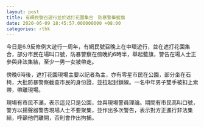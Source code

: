 ```yaml
---
layout: post
title: 有網民號召遊行並於遮打花園集合　防暴警舉藍旗
date: 2020-06-09 18:45:57.000000000 +08:00
categories: rthk
---
```


今日是6.9反修例大遊行一周年，有網民號召晚上在中環遊行，並在遮打花園集合，部分市民在場叫口號，防暴警察在傍晚約6時半，舉起藍旗，警告在場人士正參與非法集結，至少一男一女被帶走。

傍晚6時後，遮打花園現場主要以記者為主，亦有零星市民在公園，部分坐在石椅，大批防暴警察截查巿民的身份證，並拉起封鎖線。一名中年男子雙手被扣上索帶，帶離現場。

現場有市民不滿，表示這兒只是公園，並與現場警員理論。期間有巿民高叫口號，警方以揚聲器警告現場人士不要聚集，並作出多次警告，表示對方正進行非法集結，呼籲他們離開，否則會作出拘捕。
